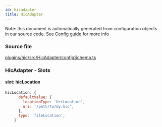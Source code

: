 ```yaml
---
id: hicadapter
title: HicAdapter
---
```


Note: this document is automatically generated from configuration objects in our
source code. See [Config guide](/docs/config_guide) for more info

### Source file

[plugins/hic/src/HicAdapter/configSchema.ts](https://github.com/GMOD/jbrowse-components/blob/main/plugins/hic/src/HicAdapter/configSchema.ts)

### HicAdapter - Slots

#### slot: hicLocation

```js
hicLocation: {
      defaultValue: {
        locationType: 'UriLocation',
        uri: '/path/to/my.hic',
      },
      type: 'fileLocation',
    }
```
